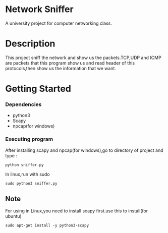 # Network Sniffer
 A university project for computer networking class.
 # Description
 This project sniff the network and show us the packets.TCP,UDP and ICMP are packets that this program show us and read header of this protocols,then show us the information that we want.
 # Getting Started
 ### Dependencies
 * python3
 * Scapy
 * npcap(for windows)
### Executing program
After installing scapy and npcap(for windows),go to directory of project and type :
```
python sniffer.py
```

In linux,run with sudo
```
sudo python3 sniffer.py
```
## Note
For using in Linux,you need to install scapy first.use this to install(for ubuntu)
```
sudo apt-get install -y python3-scapy
```
